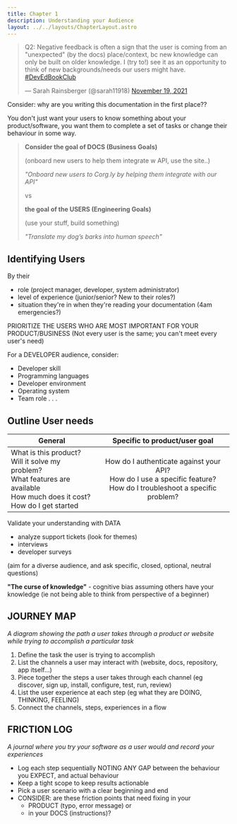 ```yaml
---
title: Chapter 1
description: Understanding your Audience
layout: ../../layouts/ChapterLayout.astro
---
```



<blockquote class="twitter-tweet" data-conversation="none" data-dnt="true"><p lang="en" dir="ltr">Q2: Negative feedback is often a sign that the user is coming from an &quot;unexpected&quot; (by the docs) place/context, bc new knowledge can only be built on older knowledge. I (try to!) see it as an opportunity to think of new backgrounds/needs our users might have. <a href="https://twitter.com/hashtag/DevEdBookClub?src=hash&amp;ref_src=twsrc%5Etfw">#DevEdBookClub</a></p>&mdash; Sarah Rainsberger (@sarah11918) <a href="https://twitter.com/sarah11918/status/1461524026111799298?ref_src=twsrc%5Etfw">November 19, 2021</a></blockquote> <script async src="https://platform.twitter.com/widgets.js" charset="utf-8"></script>


Consider: why are you writing this documentation in the first place??

You don't just want your users to know something about your product/software, you want them to complete a set of tasks or change their behaviour in some way.

> **Consider the goal of DOCS (Business Goals)**
>
> (onboard new users to help them integrate w API, use the site..)
>
> *"Onboard new users to Corg.ly by helping them integrate with our API"*
>
> vs
>
> **the goal of the USERS (Engineering Goals)**
> 
> (use your stuff, build something)
>
> *"Translate my dog’s barks into human speech"*

## Identifying Users
By their 
- role (project manager, developer, system administrator)
- level of experience (junior/senior? New to their roles?)
- situation they're in when they're reading your documentation (4am emergencies?)

PRIORITIZE THE USERS WHO ARE MOST IMPORTANT FOR YOUR PRODUCT/BUSINESS
(Not every user is the same; you can't meet every user's need)

For a DEVELOPER audience, consider:
- Developer skill
- Programming languages
- Developer environment
- Operating system
- Team role . . .


## Outline User needs

| General       | Specific to product/user goal |
|--------------|:------:|
| What is this product?<br>Will it solve my problem?<br>What features are available<br>How much does it cost?<br>How do I get started|  How do I authenticate against your API?<br>How do I use a specific feature?<br>How do I troubleshoot a specific problem?| 

Validate your understanding with DATA

- analyze support tickets (look for themes)
- interviews 
- developer surveys 

(aim for a diverse audience, and ask specific, closed, optional, neutral questions)

**"The curse of knowledge"** - cognitive bias assuming others have your knowledge (ie not being able to think from perspective of a beginner)

## **JOURNEY MAP** 

*A diagram showing the path a user takes through a product or website while trying to accomplish a particular task*

1. Define the task the user is trying to accomplish
2. List the channels a user may interact with (website, docs, repository, app itself…)
3. Piece together the steps a user takes through each channel (eg discover, sign up, install, configure, test, run, review)
4. List the user experience at each step (eg what they are DOING, THINKING, FEELING)
5. Connect the channels, steps, experiences in a flow

## **FRICTION LOG** 

*A journal where you try your software as a user would and record your experiences*

- Log each step sequentially NOTING ANY GAP between the behaviour you EXPECT, and actual behaviour
- Keep a tight scope to keep results actionable
- Pick a user scenario with a clear beginning and end
- CONSIDER: are these friction points that need fixing in your
    - PRODUCT (typo, error message) or 
    - in your DOCS (instructions)?
